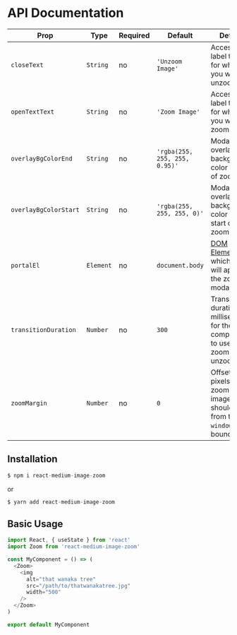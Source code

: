 # API Documentation

| Prop | Type | Required | Default  | Details |
| ---  | --- | ---  | --- | --- |
| `closeText` | `String` | no | `'Unzoom Image'` | Accessible label text for when you want to unzoom |
| `openTextText` | `String` | no | `'Zoom Image'` | Accessible label text for when you want to zoom |
| `overlayBgColorEnd` | `String` | no | `'rgba(255, 255, 255, 0.95)'` | Modal overlay background color at end of zoom |
| `overlayBgColorStart` | `String` | no | `'rgba(255, 255, 255, 0)'` | Modal overlay background color at start of zoom |
| `portalEl` | `Element` | no | `document.body` | [DOM Element](https://developer.mozilla.org/en-US/docs/Web/API/element) to which we will append the zoom modal |
| `transitionDuration` | `Number` | no | `300` | Transition duration in milliseconds for the component to use on zoom and unzoom |
| `zoomMargin` | `Number` | no | `0` | Offset in pixels the zoomed image should be from the `window`' boundaries |

## Installation
```js
$ npm i react-medium-image-zoom
```
or
```js
$ yarn add react-medium-image-zoom
```

## Basic Usage

```js
import React, { useState } from 'react'
import Zoom from 'react-medium-image-zoom'

const MyComponent = () => (
  <Zoom>
    <img
      alt="that wanaka tree"
      src="/path/to/thatwanakatree.jpg"
      width="500"
    />
  </Zoom>
)

export default MyComponent
```
